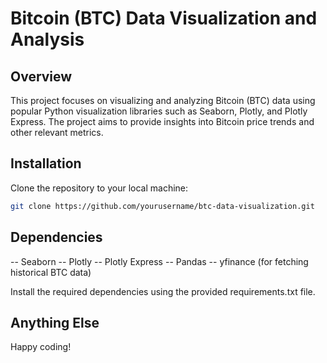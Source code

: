 # Bitcoin (BTC) Data Visualization and Analysis

## Overview

This project focuses on visualizing and analyzing Bitcoin (BTC) data using popular Python visualization libraries such as Seaborn, Plotly, and Plotly Express. The project aims to provide insights into Bitcoin price trends and other relevant metrics.

## Installation

Clone the repository to your local machine:

```bash
git clone https://github.com/yourusername/btc-data-visualization.git
```

## Dependencies

-- Seaborn
-- Plotly
-- Plotly Express
-- Pandas
-- yfinance (for fetching historical BTC data)

Install the required dependencies using the provided requirements.txt file.

## Anything Else

Happy coding!
